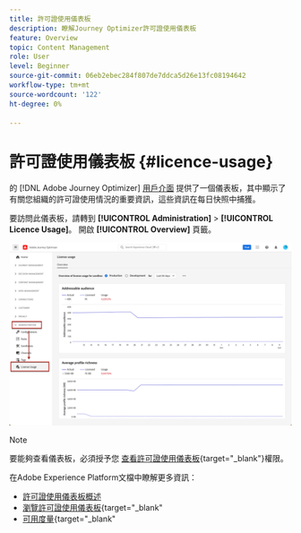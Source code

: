 ```yaml
---
title: 許可證使用儀表板
description: 瞭解Journey Optimizer許可證使用儀表板
feature: Overview
topic: Content Management
role: User
level: Beginner
source-git-commit: 06eb2ebec284f807de7ddca5d26e13fc08194642
workflow-type: tm+mt
source-wordcount: '122'
ht-degree: 0%

---
```


# 許可證使用儀表板 {#licence-usage}

的 [!DNL Adobe Journey Optimizer] [用戶介面](../start/user-interface.md) 提供了一個儀表板，其中顯示了有關您組織的許可證使用情況的重要資訊，這些資訊在每日快照中捕獲。

要訪問此儀表板，請轉到 **[!UICONTROL Administration]** > **[!UICONTROL Licence Usage]**。 開啟 **[!UICONTROL Overview]** 頁籤。

![](assets/licence-usage-dashboard.png)

>[!NOTE]
>
>要能夠查看儀表板，必須授予您 [查看許可證使用儀表板](https://experienceleague.adobe.com/docs/experience-platform/dashboards/permissions.html?lang=en#available-permissions){target=&quot;_blank&quot;}權限。

在Adobe Experience Platform文檔中瞭解更多資訊：

* [許可證使用儀表板概述](https://experienceleague.adobe.com/docs/experience-platform/dashboards/guides/license-usage.html)
* [瀏覽許可證使用儀表板](https://experienceleague.adobe.com/docs/experience-platform/dashboards/guides/license-usage.html#exploring-the-license-usage-dashboard){target=&quot;_blank&quot;
* [可用度量](https://experienceleague.adobe.com/docs/experience-platform/dashboards/guides/license-usage.html#available-metrics){target=&quot;_blank&quot;

